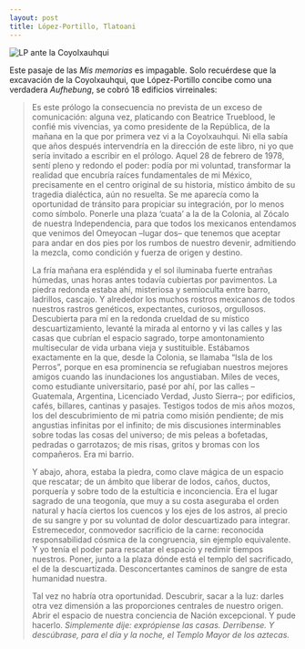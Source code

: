 ```yaml
---
layout: post
title: López-Portillo, Tlatoani
---
```


![LP ante la Coyolxauhqui](https://neomexicanismos.com/wp-content/uploads/2017/02/Coyolxauhqui-descubrimiento-6.jpg)

Este pasaje de las *Mis memorias* es impagable. Solo recuérdese que la excavación de la Coyolxauhqui, que López-Portillo concibe como una verdadera  *Aufhebung*, se cobró 18 edificios virreinales:

> Es este prólogo la consecuencia no prevista de un exceso de comunicación: alguna vez,
platicando con Beatrice Trueblood, le confié mis vivencias, ya como presidente de la
República, de la mañana en la que por primera vez vi a la Coyolxauhqui. Ni ella sabía que
años después intervendría en la dirección de este libro, ni yo que sería invitado a escribir
en el prólogo. Aquel 28 de febrero de 1978, sentí pleno y redondo el poder: podía por
mi voluntad, transformar la realidad que encubría raíces fundamentales de mi México,
precisamente en el centro original de su historia, místico ámbito de su tragedia dialéctica,
aún no resuelta. Se me aparecía como la oportunidad de tránsito para propiciar su
integración, por lo menos como símbolo. Ponerle una plaza ‘cuata’ a la de la Colonia, al
Zócalo de nuestra Independencia, para que todos los mexicanos entendamos que venimos
del Omeyocan –lugar dos– que tenemos que aceptar para andar en dos pies por los
rumbos de nuestro devenir, admitiendo la mezcla, como condición y fuerza de origen y
destino.
>
> La fría mañana era espléndida y el sol iluminaba fuerte entrañas húmedas, unas horas
antes todavía cubiertas por pavimentos. La piedra redonda estaba ahí, misteriosa y
semioculta entre barro, ladrillos, cascajo. Y alrededor los muchos rostros mexicanos de
todos nuestros rastros genéticos, expectantes, curiosos, orgullosos.
Descubierta para mí en la redonda crueldad de su místico descuartizamiento, levanté
la mirada al entorno y vi las calles y las casas que cubrían el espacio sagrado, torpe
amontonamiento multisecular de vida urbana vieja y sustituible.
Estábamos exactamente en la que, desde la Colonia, se llamaba “Isla de los
Perros”, porque en esa prominencia se refugiaban nuestros mejores amigos cuando las
inundaciones los angustiaban. Miles de veces, como estudiante universitario, pasé por ahí,
por las calles –Guatemala, Argentina, Licenciado Verdad, Justo Sierra–; por edificios,
cafés, billares, cantinas y pasajes. Testigos todos de mis años mozos, los del
descubrimiento de mi patria como misión pendiente; de mis angustias infinitas por el
infinito; de mis discusiones interminables sobre todas las cosas del universo; de mis
peleas a bofetadas, pedradas o garrotazos; de mis risas, gritos y bromas con los
compañeros. Era mi barrio.
>
> Y abajo, ahora, estaba la piedra, como clave mágica de un espacio que rescatar;
de un ámbito que liberar de lodos, caños, ductos, porquería y sobre todo de la estulticia e
inconciencia.
Era el lugar sagrado de una teogonía, que muy a su costa aseguraba el orden natural y
hacía ciertos los cuencos y los ejes de los astros, al precio de su sangre y por su voluntad
de dolor descuartizado para integrar. Estremecedor, conmovedor sacrificio de la carne:
reconocida responsabilidad cósmica de la congruencia, sin ejemplo equivalente.
Y yo tenía el poder para rescatar el espacio y redimir tiempos nuestros. Poner,
junto a la plaza dónde está el templo del sacrificado, el de la descuartizada.
Desconcertantes caminos de sangre de esta humanidad nuestra.
>
> Tal vez no habría otra oportunidad. Descubrir, sacar a la luz: darles otra vez dimensión
a las proporciones centrales de nuestro origen. Abrir el espacio de nuestra conciencia de
Nación excepcional.
Y pude hacerlo. *Simplemente dije: exprópiense las casas. Derríbense. Y descúbrase,
para el día y la noche, el Templo Mayor de los aztecas.*



